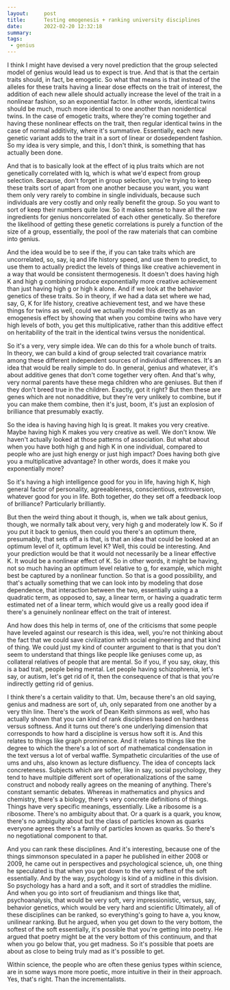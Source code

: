 ```yaml
---
layout:     post
title:      Testing emogenesis + ranking university disciplines
date:       2022-02-20 12:32:18
summary:    
tags:
 - genius
---
```


I think I might have devised a very novel prediction that the group selected model of genius would lead us to expect is true. And that is that the certain traits should, in fact, be emogetic. So what that means is that instead of the alleles for these traits having a linear dose effects on the trait of interest, the addition of each new allele should actually increase the level of the trait in a nonlinear fashion, so an exponential factor. In other words, identical twins should be much, much more identical to one another than nonidentical twins. In the case of emogetic traits, where they're coming together and having these nonlinear effects on the trait, then regular identical twins in the case of normal additivity, where it's summative. Essentially, each new genetic variant adds to the trait in a sort of linear or dosedependent fashion. So my idea is very simple, and this, I don't think, is something that has actually been done. 

And that is to basically look at the effect of iq plus traits which are not genetically correlated with Iq, which is what we'd expect from group selection. Because, don't forget in group selection, you're trying to keep these traits sort of apart from one another because you want, you want them only very rarely to combine in single individuals, because such individuals are very costly and only really benefit the group. So you want to sort of keep their numbers quite low. So it makes sense to have all the raw ingredients for genius noncorrelated of each other genetically. So therefore the likelihood of getting these genetic correlations is purely a function of the size of a group, essentially, the pool of the raw materials that can combine into genius.

And the idea would be to see if the, if you can take traits which are uncorrelated, so, say, iq and life history speed, and use them to predict, to use them to actually predict the levels of things like creative achievement in a way that would be consistent thermogenesis. It doesn't does having high K and high g combining produce exponentially more creative achievement than just having high g or high k alone. And if we look at the behavior genetics of these traits. So in theory, if we had a data set where we had, say, G, K for life history, creative achievement test, and we have these things for twins as well, could we actually model this directly as an emogenesis effect by showing that when you combine twins who have very high levels of both, you get this multiplicative, rather than this additive effect on heritability of the trait in the identical twins versus the nonidentical.

So it's a very, very simple idea. We can do this for a whole bunch of traits. In theory, we can build a kind of group selected trait covariance matrix among these different independent sources of individual differences. It's an idea that would be really simple to do. In general, genius and whatever, it's about additive genes that don't come together very often. And that's why, very normal parents have these mega children who are geniuses. But then if they don't breed true in the children. Exactly, got it right? But then these are genes which are not nonadditive, but they're very unlikely to combine, but if you can make them combine, then it's just, boom, it's just an explosion of brilliance that presumably exactly.

So the idea is having having high Iq is great. It makes you very creative. Maybe having high K makes you very creative as well. We don't know. We haven't actually looked at those patterns of association. But what about when you have both high g and high K in one individual, compared to people who are just high energy or just high impact? Does having both give you a multiplicative advantage? In other words, does it make you exponentially more?

So it's having a high intelligence good for you in life, having high K, high general factor of personality, agreeableness, conscientious, extroversion, whatever good for you in life. Both together, do they set off a feedback loop of brilliance? Particularly brilliantly. 

But then the weird thing about it though, is, when we talk about genius, though, we normally talk about very, very high g and moderately low K. So if you put it back to genius, then could you there's an optimum there, presumably, that sets off a is that, is that an idea that could be looked at an optimum level of it, optimum level K? Well, this could be interesting. And your prediction would be that it would not necessarily be a linear effective K. It would be a nonlinear effect of K. So in other words, it might be having, not so much having an optimum level relative to g, for example, which might best be captured by a nonlinear function. So that is a good possibility, and that's actually something that we can look into by modeling that dose dependence, that interaction between the two, essentially using a a quadratic term, as opposed to, say, a linear term, or having a quadratic term estimated net of a linear term, which would give us a really good idea if there's a genuinely nonlinear effect on the trait of interest.

And how does this help in terms of, one of the criticisms that some people have leveled against our research is this idea, well, you're not thinking about the fact that we could save civilization with social engineering and that kind of thing. We could just my kind of counter argument to that is that you don't seem to understand that things like people like geniuses come up, as collateral relatives of people that are mental. So if you, if you say, okay, this is a bad trait, people being mental. Let people having schizophrenia, let's say, or autism, let's get rid of it, then the consequence of that is that you're indirectly getting rid of genius. 

I think there's a certain validity to that. Um, because there's an old saying, genius and madness are sort of, uh, only separated from one another by a very thin line. There's the work of Dean Keith simmons as well, who has actually shown that you can kind of rank disciplines based on hardness versus softness. And it turns out there's one underlying dimension that corresponds to how hard a discipline is versus how soft it is. And this relates to things like graph prominence. And it relates to things like the degree to which the there's a lot of sort of mathematical condensation in the text versus a lot of verbal waffle. Sympathetic circularities of the use of ums and uhs, also known as lecture disfluency. The idea of concepts lack concreteness. Subjects which are softer, like in say, social psychology, they tend to have multiple different sort of operationalizations of the same construct and nobody really agrees on the meaning of anything. There's constant semantic debates. Whereas in mathematics and physics and chemistry, there's a biology, there's very concrete definitions of things. Things have very specific meanings, essentially. Like a ribosome is a ribosome. There's no ambiguity about that. Or a quark is a quark, you know, there's no ambiguity about but the class of particles known as quarks everyone agrees there's a family of particles known as quarks. So there's no negotiational component to that.

And you can rank these disciplines. And it's interesting, because one of the things simmonson speculated in a paper he published in either 2008 or 2009, he came out in perspectives and psychological science, uh, one thing he speculated is that when you get down to the very softest of the soft essentially. And by the way, psychology is kind of a midline in this division. So psychology has a hard and a soft, and it sort of straddles the midline. And when you go into sort of freudianism and things like that, psychoanalysis, that would be very soft, very impressionistic, versus, say, behavior genetics, which would be very hard and scientific Ultimately, all of these disciplines can be ranked, so everything's going to have a, you know, unilinear ranking. But he argued, when you get down to the very bottom, the softest of the soft essentially, it's possible that you're getting into poetry. He argued that poetry might be at the very bottom of this continuum, and that when you go below that, you get madness. So it's possible that poets are about as close to being truly mad as it's possible to get.

Within science, the people who are often these genius types within science, are in some ways more more poetic, more intuitive in their in their approach. Yes, that's right. Than the incrementalists.